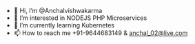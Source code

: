 - 👋 Hi, I’m @Anchalvishwakarma
- 👀 I’m interested in NODEJS PHP Microservices 
- 🌱 I’m currently learning Kubernetes 
- 📫 How to reach me +91-9644683149 & anchal_02@live.com
